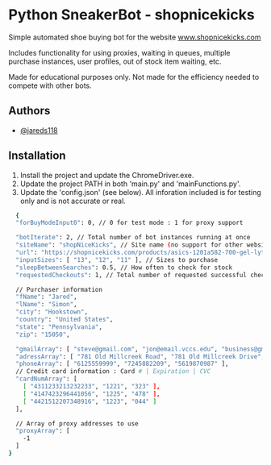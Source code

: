 
# Python SneakerBot - shopnicekicks

Simple automated shoe buying bot for the website www.shopnicekicks.com

Includes functionality for using proxies, waiting in queues, multiple purchase instances, user profiles, out of stock item waiting, etc.

Made for educational purposes only. Not made for the efficiency needed to compete with other bots.

## Authors

- [@jareds118](https://github.com/jareds118)


## Installation

1. Install the project and update the ChromeDriver.exe.
2. Update the project PATH in both 'main.py' and 'mainFunctions.py'.
3. Update the 'config.json' (see below). All inforation included is for testing only and is not accurate or real.

```bash
  {
  "forBuyModeInput0": 0, // 0 for test mode : 1 for proxy support

  "botIterate": 2, // Total number of bot instances running at once
  "siteName": "shopNiceKicks", // Site name (no support for other websites at this point)
  "url": "https://shopnicekicks.com/products/asics-1201a582-700-gel-lyte-iii-og-mens-lifestyle-shoe-purple", // URL of the shoe to purchase (either available or to be launched)
  "inputSizes": [ "13", "12", "11" ], // Sizes to purchase
  "sleepBetweenSearches": 0.5, // How often to check for stock
  "requestedCheckouts": 1, // Total number of requested successful checkouts

  // Purchaser information
  "fName": "Jared", 
  "lName": "Simon", 
  "city": "Hookstown",
  "country": "United States",
  "state": "Pennsylvania",
  "zip": "15050",

  "gmailArray": [ "steve@gmail.com", "jon@email.vccs.edu", "business@gmail.com" ],
  "adressArray": [ "781 Old Millcreek Road", "781 Old Millcreek Drive", "781 Old Millcreek Rd" ],
  "phoneArray": [ "6125559999", "7245882209", "5619870987" ],
  // Credit card information : Card # | Expiration | CVC
  "cardNumArray": [
    [ "4311233213232233", "1221", "323" ],
    [ "4147423296441056", "1225", "478" ],
    [ "4421512207348916", "1223", "044" ]
  ],

  // Array of proxy addresses to use
  "proxyArray": [
    -1
  ]
}
```
    